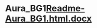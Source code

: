# Aura_BG1[Readme-Aura_BG1.html.docx](https://github.com/ArtemiusI/Aura_BG1/files/9895053/Readme-Aura_BG1.html.docx)
